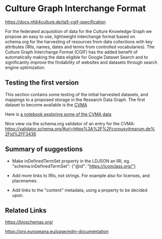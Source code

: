 # Culture Graph Interchange Format

https://docs.nfdi4culture.de/ta5-cgif-specification

For the federated acquisition of data for the Culture Knowledge Graph we propose an easy to use, lightweight interchange format based on schema.org for the harvesting of resources from data collections with key attributes (IRIs, names, dates and terms from controlled vocabularies). The Culture Graph Interchange Format (CGIF) has the added benefit of automatically making the data eligible for Google Dataset Search and to significantly improve the findability of websites and datasets through search engine optimization.

## Testing the first version

This section contains some testing of the initial harvested datasets, and mappings to a proposed storage in the Research Data Graph. The first dataset to become available is the [CVMA](https://corpusvitrearum.de/)

Here is [a notebook exploring some of the CVMA data](cvma.ipynb)

Nice view via the schema.org validator of an entry for the CVMA: https://validator.schema.org/#url=https%3A%2F%2Fcorpusvitrearum.de%2Fid%2FF3436

## Summary of suggestions

- Make inDefinedTermSet property in the LDJSON an IRI, eg. "schema:inDefinedTermSet": {"@id": "https://iconclass.org/"}

- Add more links to IRIs, not strings. For example also for licenses, and placenames.

- Add links to the "content" metadata, using a property to be decided upon.

## Related Links

https://bioschemas.org/

https://pro.europeana.eu/page/edm-documentation
